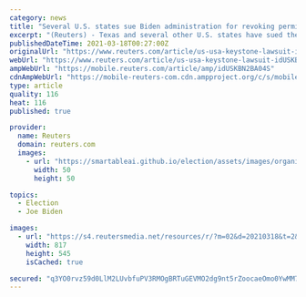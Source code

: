 ```yaml
---
category: news
title: "Several U.S. states sue Biden administration for revoking permit for Keystone XL pipeline"
excerpt: "(Reuters) - Texas and several other U.S. states have sued the administration of President Joe Biden over his decision to revoke a key permit for the Keystone XL pipeline, Texas Attorney General Ken Paxton said in a statement late on Wednesday. The lawsuit ..."
publishedDateTime: 2021-03-18T00:27:00Z
originalUrl: "https://www.reuters.com/article/us-usa-keystone-lawsuit-idUSKBN2BA04S"
webUrl: "https://www.reuters.com/article/us-usa-keystone-lawsuit-idUSKBN2BA04S"
ampWebUrl: "https://mobile.reuters.com/article/amp/idUSKBN2BA04S"
cdnAmpWebUrl: "https://mobile-reuters-com.cdn.ampproject.org/c/s/mobile.reuters.com/article/amp/idUSKBN2BA04S"
type: article
quality: 116
heat: 116
published: true

provider:
  name: Reuters
  domain: reuters.com
  images:
    - url: "https://smartableai.github.io/election/assets/images/organizations/reuters.com-50x50.jpg"
      width: 50
      height: 50

topics:
  - Election
  - Joe Biden

images:
  - url: "https://s4.reutersmedia.net/resources/r/?m=02&d=20210318&t=2&i=1555283716&w=&fh=545px&fw=&ll=&pl=&sq=&r=LYNXMPEH2H02R"
    width: 817
    height: 545
    isCached: true

secured: "q3YO0rvz59d0LlM2LUvbfuPV3RMOgBRTuGEVMO2dg9nt5rZoocaeOmo0YwMM7ups9lbgsW0fwSSn3uVBfP9Cqnie3/73C6Jaj+tSOnNFva7mat1+bPTO2mc2P71Y5qLE+BS6bO176NjQhj2vWURLZnb1pGqYz45GmoLLIJXuqyRw4uubU2d49kWV9hTZcprlnB1eCaDeHH/OlJwPCU5smq97chfnsGMjVGigoeNBQu8j+qVTyFgGz1hPdHPjBvgqPzsIl7LUSxBCopKsAUWF448Dq/RUMsnexp/ClLGUQyyI7QP6JJhrOIrgM7MKqzpexwdxloQvBTs9gb0EHksiqykgus28cc3DYe4/0u07OqI=;rLHbF6ZlnIuGEMyzSsfafQ=="
---
```


